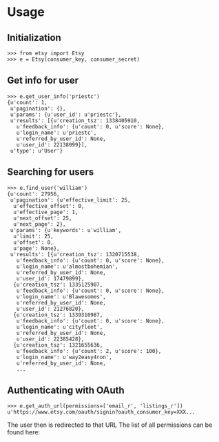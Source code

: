 Usage
=====

Initialization
--------------
    >>> from etsy import Etsy
    >>> e = Etsy(consumer_key, consumer_secret)

Get info for user
-----------------
    >>> e.get_user_info('priestc')
    {u'count': 1,
     u'pagination': {},
     u'params': {u'user_id': u'priestc'},
     u'results': [{u'creation_tsz': 1338405910,
       u'feedback_info': {u'count': 0, u'score': None},
       u'login_name': u'priestc',
       u'referred_by_user_id': None,
       u'user_id': 22138099}],
     u'type': u'User'}

Searching for users
-------------------
    >>> e.find_user('william')
    {u'count': 27956,
     u'pagination': {u'effective_limit': 25,
      u'effective_offset': 0,
      u'effective_page': 1,
      u'next_offset': 25,
      u'next_page': 2},
     u'params': {u'keywords': u'william',
      u'limit': 25,
      u'offset': 0,
      u'page': None},
     u'results': [{u'creation_tsz': 1320715538,
       u'feedback_info': {u'count': 0, u'score': None},
       u'login_name': u'almostbohemian',
       u'referred_by_user_id': None,
       u'user_id': 17479899},
      {u'creation_tsz': 1335125907,
       u'feedback_info': {u'count': 0, u'score': None},
       u'login_name': u'Blawesomes',
       u'referred_by_user_id': None,
       u'user_id': 21276820},
      {u'creation_tsz': 1339310987,
       u'feedback_info': {u'count': 0, u'score': None},
       u'login_name': u'cityfleet',
       u'referred_by_user_id': None,
       u'user_id': 22385428},
      {u'creation_tsz': 1321655636,
       u'feedback_info': {u'count': 2, u'score': 100},
       u'login_name': u'way2easy4ron',
       u'referred_by_user_id': None,
       ...
       
Authenticating with OAuth
-------------------------

    >>> e.get_auth_url(permissions=['email_r', 'listings_r'])
    u'https://www.etsy.com/oauth/signin?oauth_consumer_key=XXX...
    
The user then is redirected to that URL
The list of all permissions can be found here: [](http://www.etsy.com/developers/documentation/getting_started/oauth#section_permission_scopes)

